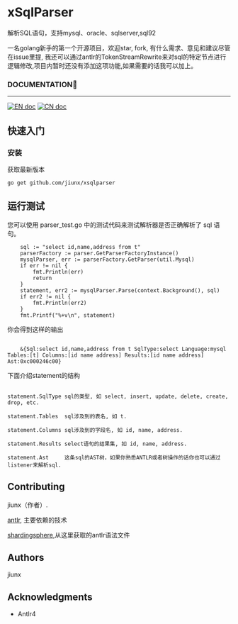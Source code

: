 # xSqlParser

解析SQL语句，支持mysql、oracle、sqlserver,sql92

一名golang新手的第一个开源项目，欢迎star, fork, 有什么需求、意见和建议尽管在issue里提,
我还可以通过antlr的TokenStreamRewrite来对sql的特定节点进行逻辑修改,项目内暂时还没有添加这项功能,如果需要的话我可以加上。


### DOCUMENTATION📜

<hr>

[![EN doc](https://img.shields.io/badge/document-English-blue.svg)](https://github.com/jiunx/xsqlparser/blob/master/README.md)
[![CN doc](https://img.shields.io/badge/文档-中文版-blue.svg)](https://github.com/jiunx/xsqlparser/blob/master/README-cn.md)
## 快速入门



### 安装

获取最新版本


```
go get github.com/jiunx/xsqlparser
```




## 运行测试

您可以使用 parser_test.go 中的测试代码来测试解析器是否正确解析了 sql 语句。
```
    sql := "select id,name,address from t"
    parserFactory := parser.GetParserFactoryInstance()
    mysqlParser, err := parserFactory.GetParser(util.Mysql)
    if err != nil {
        fmt.Println(err)
        return
    }
    statement, err2 := mysqlParser.Parse(context.Background(), sql)
    if err2 != nil {
        fmt.Println(err2)
    }
    fmt.Printf("%+v\n", statement)
```
你会得到这样的输出
```

    &{Sql:select id,name,address from t SqlType:select Language:mysql Tables:[t] Columns:[id name address] Results:[id name address] Ast:0xc000246c00}

```
下面介绍statement的结构
```

statement.SqlType sql的类型, 如 select, insert, update, delete, create, drop, etc.

statement.Tables  sql涉及到的表名, 如 t.

statement.Columns sql涉及到的字段名, 如 id, name, address.

statement.Results select语句的结果集, 如 id, name, address.

statement.Ast     这条sql的AST树，如果你熟悉ANTLR或者树操作的话你也可以通过listener来解析sql.
```

## Contributing
jiunx（作者）.

[antlr](https://github.com/antlr/antlr4),  主要依赖的技术

[shardingsphere](https://github.com/apache/shardingsphere),从这里获取的antlr语法文件

## Authors

jiunx

## Acknowledgments

* Antlr4

